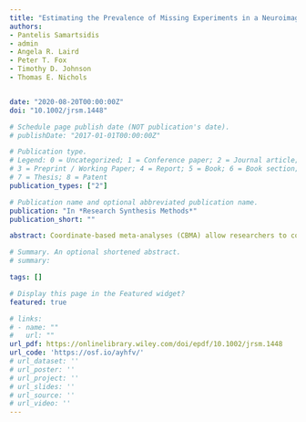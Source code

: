 ```yaml
---
title: "Estimating the Prevalence of Missing Experiments in a Neuroimaging Meta‐analysis"
authors:
- Pantelis Samartsidis
- admin
- Angela R. Laird
- Peter T. Fox
- Timothy D. Johnson
- Thomas E. Nichols


date: "2020-08-20T00:00:00Z"
doi: "10.1002/jrsm.1448"

# Schedule page publish date (NOT publication's date).
# publishDate: "2017-01-01T00:00:00Z"

# Publication type.
# Legend: 0 = Uncategorized; 1 = Conference paper; 2 = Journal article;
# 3 = Preprint / Working Paper; 4 = Report; 5 = Book; 6 = Book section;
# 7 = Thesis; 8 = Patent
publication_types: ["2"]

# Publication name and optional abbreviated publication name.
publication: "In *Research Synthesis Methods*"
publication_short: ""

abstract: Coordinate-based meta-analyses (CBMA) allow researchers to combine the results from multiple functional magnetic resonance imaging experiments with the goal of obtaining results that are more likely to generalize. However, the interpretation of CBMA findings can be impaired by the file drawer problem, a type of publication bias that refers to experiments that are carried out but are not published. Using foci per contrast count data from the BrainMap database, we propose a zero-truncated modeling approach that allows us to estimate the prevalence of nonsignificant experiments. We validate our method with simulations and real coordinate data generated from the Human Connectome Project. Application of our method to the data from BrainMap provides evidence for the existence of a file drawer effect, with the rate of missing experiments estimated as at least 6 per 100 reported. The R code that we used is available at https://osf.io/ayhfv/.

# Summary. An optional shortened abstract.
# summary: 

tags: []

# Display this page in the Featured widget?
featured: true

# links:
# - name: ""
#   url: ""
url_pdf: https://onlinelibrary.wiley.com/doi/epdf/10.1002/jrsm.1448
url_code: 'https://osf.io/ayhfv/'
# url_dataset: ''
# url_poster: ''
# url_project: ''
# url_slides: ''
# url_source: ''
# url_video: ''
---
```






